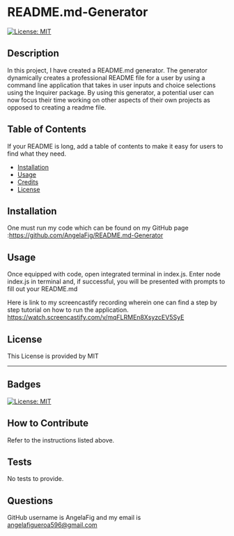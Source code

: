 # README.md-Generator
 [![License: MIT](https://img.shields.io/badge/License-MIT-yellow.svg)](https://opensource.org/licenses/MIT)
  ## Description 
  In this project, I have created a README.md generator. The generator dynamically creates a professional README file for a user by using a command line application that takes in user inputs and choice selections using the Inquirer package. By using this generator, a potential user can now focus their time working on other aspects of their own projects as opposed to creating a readme file.
  
  ## Table of Contents 
  
  If your README is long, add a table of contents to make it easy for users to find what they need.
  
  - [Installation](#installation)
  - [Usage](#usage)
  - [Credits](#credits)
  - [License](#license) 
  
  ## Installation 
  One must run my code which can be found on my GitHub page :https://github.com/AngelaFig/README.md-Generator
  
  
  ## Usage 
  Once equipped with code, open integrated terminal in index.js. Enter node index.js in terminal and, if successful, you will be presented with prompts to fill out your README.md
  
  Here is link to my screencastify recording wherein one can find a step by step tutorial on how to 
  run the application. 
  https://watch.screencastify.com/v/mqFLRMEn8XsyzcEV5SyE
  
 
  ## License 
  This License is provided by MIT
  
  ---
  
   ## Badges
  [![License: MIT](https://img.shields.io/badge/License-MIT-yellow.svg)](https://opensource.org/licenses/MIT)
  
  ## How to Contribute
  Refer to the instructions listed above.
  
  ## Tests
  No tests to provide. 
  
  ## Questions
  GitHub username is AngelaFig and my email is angelafigueroa596@gmail.com
  
